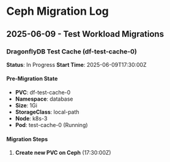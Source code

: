# Ceph Migration Log

## 2025-06-09 - Test Workload Migrations

### DragonflyDB Test Cache (df-test-cache-0)

**Status**: In Progress
**Start Time**: 2025-06-09T17:30:00Z

#### Pre-Migration State
- **PVC**: df-test-cache-0 
- **Namespace**: database
- **Size**: 1Gi
- **StorageClass**: local-path
- **Node**: k8s-3
- **Pod**: test-cache-0 (Running)

#### Migration Steps

1. **Create new PVC on Ceph** (17:30:00Z)